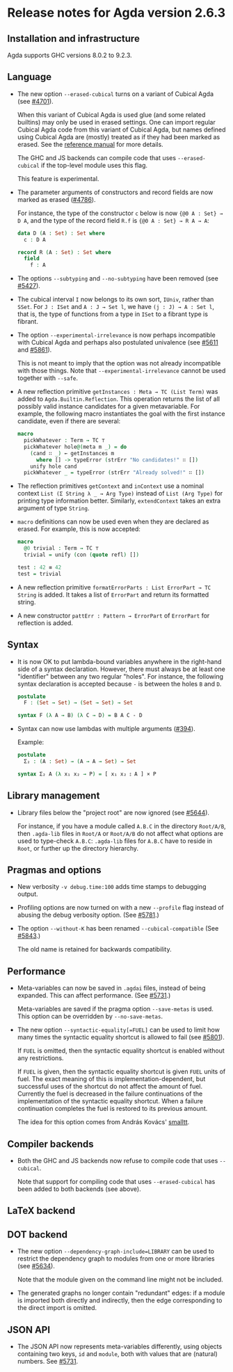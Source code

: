 Release notes for Agda version 2.6.3
====================================

Installation and infrastructure
-------------------------------

Agda supports GHC versions 8.0.2 to 9.2.3.

Language
--------

* The new option `--erased-cubical` turns on a variant of Cubical Agda
  (see [#4701](https://github.com/agda/agda/issues/4701)).

  When this variant of Cubical Agda is used glue (and some related
  builtins) may only be used in erased settings. One can import
  regular Cubical Agda code from this variant of Cubical Agda, but
  names defined using Cubical Agda are (mostly) treated as if they had
  been marked as erased. See the [reference
  manual](https://agda.readthedocs.io/en/latest/language/cubical.html#cubical-agda-with-erased-glue-and-erased-higher-constructors)
  for more details.

  The GHC and JS backends can compile code that uses
  `--erased-cubical` if the top-level module uses this flag.

  This feature is experimental.

* The parameter arguments of constructors and record fields are now
  marked as erased
  ([#4786](https://github.com/agda/agda/issues/4786)).

  For instance, the type of the constructor `c` below is now `{@0 A :
  Set} → D A`, and the type of the record field `R.f` is `{@0 A : Set}
  → R A → A`:
  ```agda
  data D (A : Set) : Set where
    c : D A

  record R (A : Set) : Set where
    field
      f : A
  ```

* The options `--subtyping` and `--no-subtyping` have been removed
  (see [#5427](https://github.com/agda/agda/issues/5427)).

* The cubical interval `I` now belongs to its own sort, `IUniv`, rather
  than `SSet`. For `J : ISet` and `A : J → Set l`, we have
  `(j : J) → A : Set l`, that is, the type of functions from a type in `ISet`
  to a fibrant type is fibrant.

* The option `--experimental-irrelevance` is now perhaps incompatible
  with Cubical Agda and perhaps also postulated univalence (see
  [#5611](https://github.com/agda/agda/issues/5611) and
  [#5861](https://github.com/agda/agda/pull/5861)).

  This is not meant to imply that the option was not already
  incompatible with those things. Note that
  `--experimental-irrelevance` cannot be used together with `--safe`.

* A new reflection primitive `getInstances : Meta → TC (List Term)`
  was added to `Agda.Builtin.Reflection`. This operation returns the
  list of all possibly valid instance candidates for a given
  metavariable. For example, the following macro instantiates the goal
  with the first instance candidate, even if there are several:
  ```agda
  macro
    pickWhatever : Term → TC ⊤
    pickWhatever hole@(meta m _) = do
      (cand ∷ _) ← getInstances m
        where [] -> typeError (strErr "No candidates!" ∷ [])
      unify hole cand
    pickWhatever _ = typeError (strErr "Already solved!" ∷ [])
  ```

* The reflection primitives `getContext` and `inContext` use a nominal context
  `List (Σ String λ _ → Arg Type)` instead of  `List (Arg Type)` for printing
  type information better. Similarly, `extendContext` takes an extra argument
  of type `String`.

* `macro` definitions can now be used even when they are declared as erased.
  For example, this is now accepted:
  ```agda
  macro
    @0 trivial : Term → TC ⊤
    trivial = unify (con (quote refl) [])

  test : 42 ≡ 42
  test = trivial
  ```

* A new reflection primitive `formatErrorParts : List ErrorPart → TC String`
  is added. It takes a list of `ErrorPart` and return its formatted string.

* A new constructor `pattErr : Pattern → ErrorPart` of `ErrorPart` for reflection
  is added.

Syntax
------

* It is now OK to put lambda-bound variables anywhere in the
  right-hand side of a syntax declaration. However, there must always
  be at least one "identifier" between any two regular "holes". For
  instance, the following syntax declaration is accepted because `-`
  is between the holes `B` and `D`.

  ```agda
  postulate
    F : (Set → Set) → (Set → Set) → Set

  syntax F (λ A → B) (λ C → D) = B A C - D
  ```

* Syntax can now use lambdas with multiple arguments
  ([#394](https://github.com/agda/agda/issues/394)).

  Example:

  ```agda
  postulate
    Σ₂ : (A : Set) → (A → A → Set) → Set

  syntax Σ₂ A (λ x₁ x₂ → P) = [ x₁ x₂ ⦂ A ] × P
  ```

Library management
------------------

* Library files below the "project root" are now ignored
  (see [#5644](https://github.com/agda/agda/issues/5644)).

  For instance, if you have a module called `A.B.C` in the directory
  `Root/A/B`, then `.agda-lib` files in `Root/A` or `Root/A/B` do not
  affect what options are used to type-check `A.B.C`: `.agda-lib`
  files for `A.B.C` have to reside in `Root`, or further up the
  directory hierarchy.

Pragmas and options
-------------------

* New verbosity `-v debug.time:100` adds time stamps to debugging output.

* Profiling options are now turned on with a new `--profile` flag instead of
  abusing the debug verbosity option. (See [#5781](https://github.com/agda/agda/issues/5731).)

* The option `--without-K` has been renamed `--cubical-compatible` (See
  [#5843](https://github.com/agda/agda/issues/5843).)

  The old name is retained for backwards compatibility.

Performance
-----------

* Meta-variables can now be saved in `.agdai` files, instead
  of being expanded. This can affect performance. (See
  [#5731](https://github.com/agda/agda/issues/5731).)

  Meta-variables are saved if the pragma option `--save-metas` is
  used. This option can be overridden by `--no-save-metas`.

* The new option `--syntactic-equality[=FUEL]` can be used to limit
  how many times the syntactic equality shortcut is allowed to fail
  (see [#5801](https://github.com/agda/agda/issues/5801)).

  If `FUEL` is omitted, then the syntactic equality shortcut is
  enabled without any restrictions.

  If `FUEL` is given, then the syntactic equality shortcut is given
  `FUEL` units of fuel. The exact meaning of this is
  implementation-dependent, but successful uses of the shortcut do not
  affect the amount of fuel. Currently the fuel is decreased in the
  failure continuations of the implementation of the syntactic
  equality shortcut. When a failure continuation completes the fuel is
  restored to its previous amount.

  The idea for this option comes from András Kovács'
  [smalltt](https://github.com/AndrasKovacs/smalltt/blob/989b020309686e04374f1ab7844f468386d2eb2f/README.md#approximate-conversion-checking).

Compiler backends
-----------------

* Both the GHC and JS backends now refuse to compile code that uses
  `--cubical`.

  Note that support for compiling code that uses `--erased-cubical`
  has been added to both backends (see above).

LaTeX backend
-------------

DOT backend
-----------

* The new option `--dependency-graph-include=LIBRARY` can be used to
  restrict the dependency graph to modules from one or more libraries
  (see [#5634](https://github.com/agda/agda/issues/5634)).

  Note that the module given on the command line might not be
  included.

* The generated graphs no longer contain "redundant" edges: if a
  module is imported both directly and indirectly, then the edge
  corresponding to the direct import is omitted.

JSON API
--------

* The JSON API now represents meta-variables differently, using
  objects containing two keys, `id` and `module`, both with values
  that are (natural) numbers. See
  [#5731](https://github.com/agda/agda/issues/5731).

